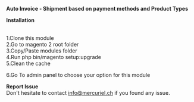 **Auto Invoice - Shipment based on payment methods and Product Types**</br>


**Installation**

</br>
1.Clone this module

</br>
2.Go to magento 2 root folder

</br>
3.Copy/Paste modules folder 

</br>
4.Run php bin/magento setup:upgrade

</br>
5.Clean the cache
</br>

6.Go To admin panel to choose your option for this module
</br>

**Report Issue**
</br>
Don't hesitate to contact info@mercuriel.ch if you found any issue.


